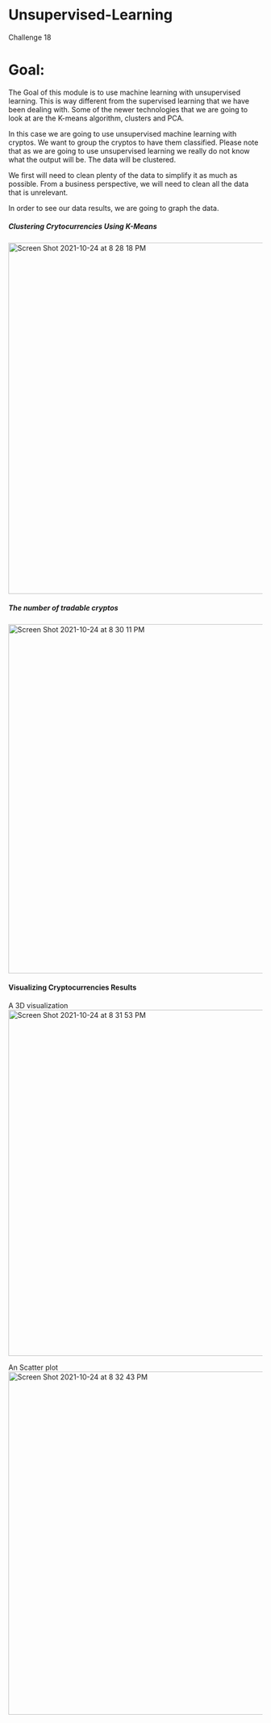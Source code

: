 # Unsupervised-Learning
Challenge 18


# Goal:
The Goal of this module is to use machine learning with unsupervised learning. This is way different from the supervised learning that we have been dealing with. 
Some of the newer technologies that we are going to look at are the K-means algorithm, clusters and PCA. 

In this case we are going to use unsupervised machine learning with cryptos. We want to group the cryptos to have them classified. 
Please note that as we are going to use unsupervised learning we really do not know what the output will be. The data will be clustered. 

We first will need to clean plenty of the data to simplify it as much as possible. From a business perspective, we will need to clean all the data that is unrelevant. 

In order to see our data results, we are going to graph the data. 



##### Clustering Crytocurrencies Using K-Means
<img width="695" alt="Screen Shot 2021-10-24 at 8 28 18 PM" src="https://user-images.githubusercontent.com/25726054/138618960-40a0c7f6-c64e-41cf-a54f-e80c2d049d6c.png">


##### The number of tradable cryptos
<img width="691" alt="Screen Shot 2021-10-24 at 8 30 11 PM" src="https://user-images.githubusercontent.com/25726054/138619020-5e46a967-afe1-4ded-9c20-7abc43962c4b.png">


#### Visualizing Cryptocurrencies Results

A 3D visualization
<img width="685" alt="Screen Shot 2021-10-24 at 8 31 53 PM" src="https://user-images.githubusercontent.com/25726054/138619082-ba4e1980-b0ea-48cd-adc4-07dba1defd2b.png">

An Scatter plot
<img width="679" alt="Screen Shot 2021-10-24 at 8 32 43 PM" src="https://user-images.githubusercontent.com/25726054/138619113-ffaba7f0-edb5-4aa6-92de-b493e2fee21b.png">


